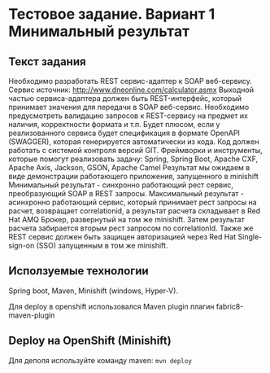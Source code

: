 # Тестовое задание. Вариант 1 Минимальный результат
## Текст задания
Необходимо разработать REST сервис-адаптер к SOAP веб-сервису. Сервис источник: http://www.dneonline.com/calculator.asmx Выходной частью сервиса-адаптера должен быть REST-интерфейс, который принимает значения для передачи в SOAP веб-сервис. Необходимо предусмотреть валидацию запросов к REST-сервису на предмет их наличия, корректности формата и т.п. Будет плюсом, если у реализованного сервиса будет спецификация в формате OpenAPI (SWAGGER), которая генерируется автоматически из кода. Код должен работать с системой контроля версий GIT. Фреймворки и инструменты, которые помогут реализовать задачу: Spring, Spring Boot, Apache CXF, Apache Axis, Jackson, GSON, Apache Camel Результат мы ожидаем в виде демонстрации работающего приложения, запущенного в minishift Минимальный результат - синхронно работающий рест сервис, преобразующий SOAP в REST запросы. Максимальный результат - асинхронно работающий сервис, который принимает рест запросы на расчет, возвращает correlationid, а результат расчета складывает в Red Hat AMQ Брокер, развернутый на том же minishift. Затем результат расчета забирается вторым рест запросом по correlationId. Также же REST сервис должен быть защищен авторизацией через Red Hat Single-sign-on (SSO) запущенным в том же minishift.

## Исползуемые технологии
Spring boot, Maven, Minishift (windows, Hyper-V).

Для deploy в openshift использовался Maven plugin плагин fabric8-maven-plugin

## Deploy на OpenShift (Minishift)
Для деполя используйте команду maven:
``` mvn deploy ```

